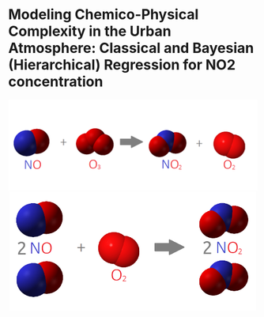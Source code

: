 # Modeling Chemico-Physical Complexity in the Urban Atmosphere: Classical and Bayesian (Hierarchical) Regression for NO2 concentration
<center>
  <img src="reaction.png" width="600">
<img src="reaction2.png" width="500">
</center>

